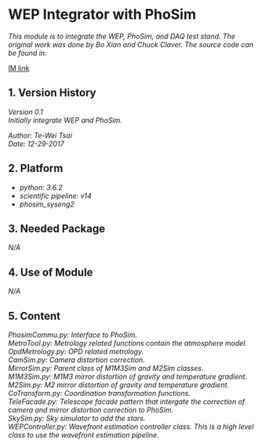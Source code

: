 # WEP Integrator with PhoSim

*This module is to integrate the WEP, PhoSim, and DAQ test stand. The original work was done by Bo Xian and Chuck Claver. The source code can be found in:*

[IM link](https://github.com/bxin/IM)

## 1. Version History

*Version 0.1*
<br/>
*Initially integrate WEP and PhoSim.*

*Author: Te-Wei Tsai*
<br/>
*Date: 12-29-2017*

## 2. Platform

- *python: 3.6.2*
- *scientific pipeline: v14*
- *phosim_syseng2*

## 3. Needed Package

*N/A*

## 4. Use of Module

*N/A*

## 5. Content

*PhosimCommu.py: Interface to PhoSim.*
<br/>
*MetroTool.py: Metrology related functions contain the atmosphere model.*
<br/>
*OpdMetrology.py: OPD related metrology.*
<br/>
*CamSim.py: Camera distortion correction.*
<br/>
*MirrorSim.py: Parent class of M1M3Sim and M2Sim classes.*
<br/>
*M1M3Sim.py: M1M3 mirror distortion of gravity and temperature gradient.*
<br/>
*M2Sim.py: M2 mirror distortion of gravity and temperature gradient.*
<br/>
*CoTransform.py: Coordination transformation functions.*
<br/>
*TeleFacade.py: Telescope facade pattern that intergate the correction of camera and mirror distortion correction to PhoSim.*
<br/>
*SkySim.py: Sky simulator to add the stars.*
<br/>
*WEPController.py: Wavefront estimation controller class. This is a high level class to use the wavefront estimation pipeline.*